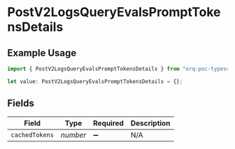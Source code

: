 # PostV2LogsQueryEvalsPromptTokensDetails

## Example Usage

```typescript
import { PostV2LogsQueryEvalsPromptTokensDetails } from "orq-poc-typescript-multi-env-version/models/operations";

let value: PostV2LogsQueryEvalsPromptTokensDetails = {};
```

## Fields

| Field              | Type               | Required           | Description        |
| ------------------ | ------------------ | ------------------ | ------------------ |
| `cachedTokens`     | *number*           | :heavy_minus_sign: | N/A                |